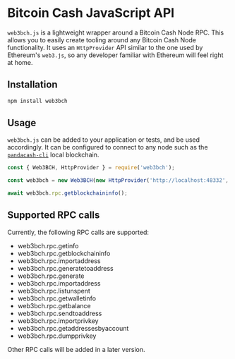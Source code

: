 # Bitcoin Cash JavaScript API

`web3bch.js` is a lightweight wrapper around a Bitcoin Cash Node RPC. This allows you to easily create tooling around any Bitcoin Cash Node functionality. It uses an `HttpProvider` API similar to the one used by Ethereum's `web3.js`, so any developer familiar with Ethereum will feel right at home.

## Installation
```bash
npm install web3bch
```

## Usage
`web3bch.js` can be added to your application or tests, and be used accordingly. It can be configured to connect to any node such as the [`pandacash-cli`](https://github.com/panda-suite/pandacash-cli) local blockchain.
```javascript
const { Web3BCH, HttpProvider } = require('web3bch');

const web3bch = new Web3BCH(new HttpProvider('http://localhost:48332', 'regtest', 'regtest'));

await web3bch.rpc.getblockchaininfo();
```

## Supported RPC calls
Currently, the following RPC calls are supported:

* web3bch.rpc.getinfo
* web3bch.rpc.getblockchaininfo
* web3bch.rpc.importaddress
* web3bch.rpc.generatetoaddress
* web3bch.rpc.generate
* web3bch.rpc.importaddress
* web3bch.rpc.listunspent
* web3bch.rpc.getwalletinfo
* web3bch.rpc.getbalance
* web3bch.rpc.sendtoaddress
* web3bch.rpc.importprivkey
* web3bch.rpc.getaddressesbyaccount
* web3bch.rpc.dumpprivkey

Other RPC calls will be added in a later version.
